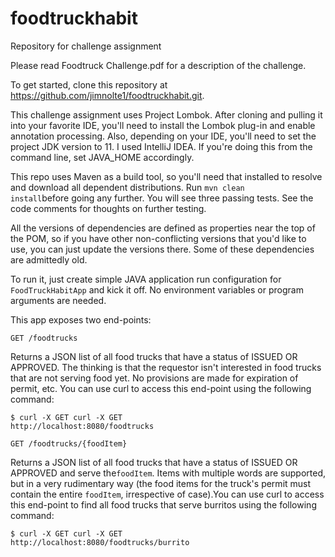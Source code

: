 # foodtruckhabit
Repository for challenge assignment

Please read Foodtruck Challenge.pdf for a description of the challenge.

To get started, clone this repository at https://github.com/jimnolte1/foodtruckhabit.git.

This challenge assignment uses Project Lombok. After cloning and pulling it into 
your favorite IDE, you'll need to install the Lombok plug-in and enable annotation 
processing.  Also, depending on your IDE, you'll need to set the project JDK version 
to 11. I used IntelliJ IDEA. If you're doing this from the command line, set JAVA_HOME 
accordingly.

This repo uses Maven as a build tool, so you'll need that installed to resolve 
and download all dependent distributions. Run <code>mvn clean install</code>before 
going any further. You will see three passing tests. See the code comments for 
thoughts on further testing.  

All the versions of dependencies are defined as properties near the top of the POM, 
so if you have other non-conflicting versions that you'd like to use, you can just 
update the versions there. Some of these dependencies are admittedly old.

To run it, just create simple JAVA application run configuration for <code>FoodTruckHabitApp</code> 
and kick it off. No environment variables or program arguments are needed.

This app exposes two end-points: 

<code>GET /foodtrucks</code>

Returns a JSON list of all food trucks that have a status of ISSUED OR APPROVED. The 
thinking is that the requestor isn't interested in food trucks that are not serving 
food yet. No provisions are made for expiration of permit, etc. You can use curl to 
access this end-point using the following command:

<code>$ curl -X GET curl -X GET http://localhost:8080/foodtrucks</code>


<code>GET /foodtrucks/{foodItem}</code>

Returns a JSON list of all food trucks that have a status of ISSUED OR APPROVED and 
serve the<code>foodItem</code>. Items with multiple words are supported, but in a 
very rudimentary way (the food items for the truck's permit must contain the entire 
<code>foodItem</code>, irrespective of case).You can use curl to access this end-point 
to find all food trucks that serve burritos using the following command:

<code>$ curl -X GET curl -X GET http://localhost:8080/foodtrucks/burrito</code>

